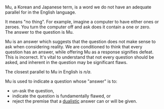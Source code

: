Mu, a Korean and Japanese term, is a word we do not have an adequate parallel for in the English language.

It means "no thing". For example, imagine a computer to have either ones or zeroes. You turn the computer off and ask does it contain a one or zero. The answer to the question is Mu.

Mu is an answer which suggests that the question does not make sense to ask when considering reality. We are conditioned to think that every question has an answer, while offering Mu as a response signifies defeat. This is incorrect. It's vital to understand that not every question should be asked, and inherent in the question may be significant flaws.

The closest parallel to Mu in English is _n/a_.

Mu is used to indicate a question whose "answer" is to:

- un-ask the question,
- indicate the question is fundamentally flawed, or
- reject the premise that a [dualistic](https://en.wikipedia.org/wiki/Non-dual) answer can or will be given.





